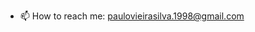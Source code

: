 - 📫 How to reach me: paulovieirasilva.1998@gmail.com

<!---
opaulovieira/opaulovieira is a ✨ special ✨ repository because its `README.md` (this file) appears on your GitHub profile.
You can click the Preview link to take a look at your changes.
--->
